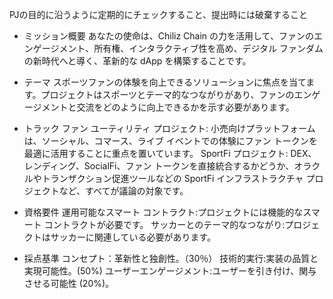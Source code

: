 PJの目的に沿うように定期的にチェックすること、提出時には破棄すること

- ミッション概要
あなたの使命は、Chiliz Chain の力を活用して、ファンのエンゲージメント、所有権、インタラクティブ性を高め、デジタル ファンダムの新時代へと導く、革新的な dApp を構築することです。

- テーマ
スポーツファンの体験を向上できるソリューションに焦点を当てます。プロジェクトはスポーツとテーマ的なつながりがあり、ファンのエンゲージメントと交流をどのように向上できるかを示す必要があります。

- トラック
ファン ユーティリティ プロジェクト: 小売向けプラットフォームは、ソーシャル、コマース、ライブ イベントでの体験にファン トークンを最適に活用することに重点を置いています。
SportFi プロジェクト: DEX、レンディング、SocialFi、ファン トークンを直接統合するかどうか、オラクルやトランザクション促進ツールなどの SportFi インフラストラクチャ プロジェクトなど、すべてが議論の対象です。

- 資格要件
運用可能なスマート コントラクト:プロジェクトには機能的なスマート コントラクトが必要です。
サッカーとのテーマ的なつながり:プロジェクトはサッカーに関連している必要があります。

- 採点基準
コンセプト：革新性と独創性。（30％）
技術的実行:実装の品質と実現可能性。(50%)
ユーザーエンゲージメント:ユーザーを引き付け、関与させる可能性 (20%)。